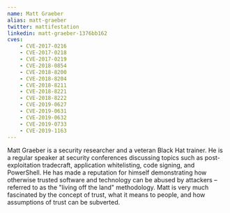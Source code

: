```yaml
---
name: Matt Graeber
alias: matt-graeber
twitter: mattifestation
linkedin: matt-graeber-1376bb162
cves:
    - CVE-2017-0216
    - CVE-2017-0218
    - CVE-2017-0219
    - CVE-2018-0854
    - CVE-2018-8200
    - CVE-2018-8204
    - CVE-2018-8211
    - CVE-2018-8221
    - CVE-2018-8222
    - CVE-2019-0627
    - CVE-2019-0631
    - CVE-2019-0632
    - CVE-2019-0733
    - CVE-2019-1163
---
```

Matt Graeber is a security researcher and a veteran Black Hat trainer. He is a regular speaker at security conferences discussing topics such as post-exploitation tradecraft, application whitelisting, code signing, and PowerShell. He has made a reputation for himself demonstrating how otherwise trusted software and technology can be abused by attackers – referred to as the "living off the land" methodology. Matt is very much fascinated by the concept of trust, what it means to people, and how assumptions of trust can be subverted.
